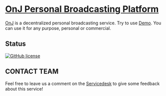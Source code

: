 # [OnJ Personal Broadcasting Platform](https://code.onj.io/)

[OnJ](http://code.onj.io/) is a decentralized personal broadcasting service. Try to use [Demo](https://hamonia.kr/). You can use it for any purpose, personal or commercial.

## Status

[![GitHub license](https://img.shields.io/badge/license-MIT-blue.svg)](https://raw.githubusercontent.com/onjteam/onjteam.github.com/master/LICENSE)


## CONTACT TEAM

Feel free to leave us a comment on the [Servicedesk](http://pms.invesume.com:8080/servicedesk/customer/portal/10) to give some feedback about this service!
